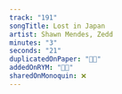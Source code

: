 ```yaml
---
track: "191"
songTitle: Lost in Japan
artist: Shawn Mendes, Zedd
minutes: "3"
seconds: "21"
duplicatedOnPaper: "👍🏻"
addedOnRYM: "👍🏻"
sharedOnMonoquin: ❌
---
```

